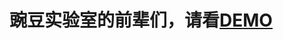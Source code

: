 
<h1>豌豆实验室的前辈们，请看<a href="http://yorkie.github.com/wandoujia/photos.html" target="blank">DEMO</a></h1>
